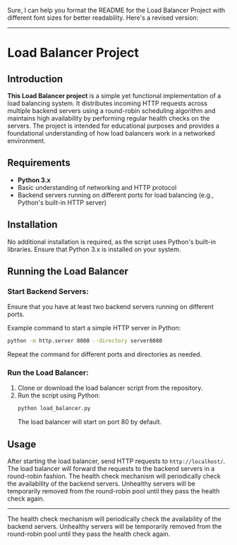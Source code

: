Sure, I can help you format the README for the Load Balancer Project with different font sizes for better readability. Here's a revised version:

---

# Load Balancer Project

## Introduction

**This Load Balancer project** is a simple yet functional implementation of a load balancing system. It distributes incoming HTTP requests across multiple backend servers using a round-robin scheduling algorithm and maintains high availability by performing regular health checks on the servers. The project is intended for educational purposes and provides a foundational understanding of how load balancers work in a networked environment.

## Requirements

- **Python 3.x**
- Basic understanding of networking and HTTP protocol
- Backend servers running on different ports for load balancing (e.g., Python's built-in HTTP server)

## Installation

No additional installation is required, as the script uses Python's built-in libraries. Ensure that Python 3.x is installed on your system.

## Running the Load Balancer

### Start Backend Servers:

Ensure that you have at least two backend servers running on different ports.

Example command to start a simple HTTP server in Python:
```bash
python -m http.server 8080 --directory server8080
```
Repeat the command for different ports and directories as needed.

### Run the Load Balancer:

1. Clone or download the load balancer script from the repository.
2. Run the script using Python:
   ```bash
   python load_balancer.py
   ```
   The load balancer will start on port 80 by default.

## Usage

After starting the load balancer, send HTTP requests to `http://localhost/`. The load balancer will forward the requests to the backend servers in a round-robin fashion. The health check mechanism will periodically check the availability of the backend servers. Unhealthy servers will be temporarily removed from the round-robin pool until they pass the health check again.

---

The health check mechanism will periodically check the availability of the backend servers.
Unhealthy servers will be temporarily removed from the round-robin pool until they pass the health check again.
